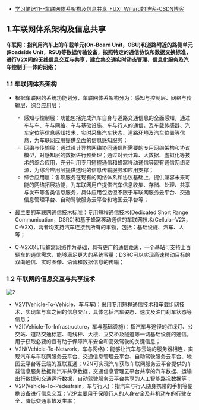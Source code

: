 - [学习笔记11--车联网体系架构及信息共享_FUXI_Willard的博客-CSDN博客](https://fuxi-willard.blog.csdn.net/article/details/125687647)

## 1.车联网体系架构及信息共享

**车联网：指利用汽车上的车载单元(On-Board Unit，OBU)和道路附近的路侧单元(Roadside Unit，RSU)等数据传输设备，按照特定的通信协议和数据交换标准，进行V2X间的无线信息交互与共享，建立集交通实时动态管理、信息化服务及汽车控制于一体的网络；**

### 1.1 车联网体系架构

- 根据车联网的系统功能划分，车联网体系架构分为：感知与控制层、网络与传输层、综合应用层；

  

  - 感知与控制层：功能包括完成汽车自身与道路交通信息的全面感知，通过车与车、车与网络、车与基础设施、车与行人的通信，及车载传感器、汽车定位等信息感知技术，实时采集汽车状态、道路环境及汽车位置等信息，为车联网应用提供全面的信息感知服务；
  - 网络与传输层：通过设计异构网络协同通信所需要的专用网络架构和协议模型，对感知层的数据进行预处理；通过对云计算、大数据、虚拟化等技术的综合应用，充分利用专用短程通信和蜂窝移动通信等现有通信网络资源，为综合应用层提供透明的信息传输服务和应用支撑；
  - 综合应用层：各项服务在现有的网络体系和协议基础上，提供兼容未来可能的网络拓展功能，为车联网用户提供汽车信息收集、存储、处理、共享与发布等各类信息服务，具体应用包括但不限于车联网服务云平台、交通信息管理平台、自动驾驶服务云平台和地图云平台等；

- 最主要的车联网通信技术标准：专用短程通信技术(Dedicated Short Range Communication，DSRC)和基于蜂窝移动通信的车联网技术(Cellular-V2X，C-V2X)，两者均支持汽车连接到所有的事物，包括：基础设施、汽车、人等；

- C-V2X以LTE蜂窝网络作为基础，具有更广的通信距离，一个基站可支持上百辆车的通信需求，能够满足更大的系统容量；DSRC可以实现高速移动目标的双向通信、实时图像、语音和数据信息的传输；

### 1.2 车联网的信息交互与共享技术

![2](https://img-blog.csdnimg.cn/bff6f14dce794193b286e4e856e526cd.jpeg#pic_center)

- V2V(Vehicle-To-Vehicle，车与车)：采用专用短程通信技术和车载组网技术，实现车与车之间的信息交互，具体包括汽车姿态、速度及油门刹车状态等信息；
- V2I(Vehicle-To-Infrastructure，车与基础设施)：指汽车与途径的红绿灯、公交站、道路交通标志、电线杆、大楼、立交桥及隧道等一切基础设施的通信，用于获取必要的且有助于保障汽车安全和高效驾驶的关键信息；
- V2N(Vehicle-To-Network，车与网络)：能够让汽车与云端的服务器相连，实现汽车与车联网服务云平台、交通信息管理云平台、自动驾驶服务云平台、地图云平台等云端的互联互通；V2N可实现汽车获取车联网服务云平台提供的车载信息服务数据和汽车共享数据，交通信息管理云平台共享的汽车数据、运输出行数据和交通运行数据，自动驾驶服务云平台共享的人工智能路况数据等；
- V2P(Vehicle-To-Pedestrain，车与行人)：指汽车与行人随身携带的手机等便携设备进行信息交互；V2P主要用于保障行人的人身安全及非机动车的行驶安全，降低交通事故发生率；